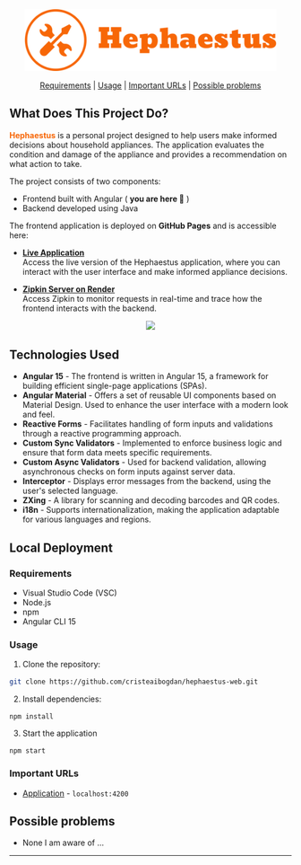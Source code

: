 <div align="center">
   <img width="450" src="src\assets\logos\hephaestus-logo.png" >
</div>

<div align="center">

   [Requirements](#requirements) | 
   [Usage](#usage) | 
   [Important URLs](#important-urls) |
   [Possible problems](#possible-problems)

</div>

## What Does This Project Do?
<span style="color: #F76707; font-weight: bold;">Hephaestus</span> is a personal project designed to help users make informed decisions about household appliances. The application evaluates the condition and damage of the appliance and provides a recommendation on what action to take. 

The project consists of two components:
 - Frontend built with Angular ( **you are here 📍** )
 - Backend developed using Java

The frontend application is deployed on **GitHub Pages** and is accessible here:

- **[Live Application](https://cristeaibogdan.github.io/hephaestus-web/)**  
  Access the live version of the Hephaestus application, where you can interact with the user interface and make informed appliance decisions.

- **[Zipkin Server on Render](https://zipkin-f3xe.onrender.com/zipkin/)**  
  Access Zipkin to monitor requests in real-time and trace how the frontend interacts with the backend.

<div align="center">
   <img src="src\assets\images\Application.gif" >
</div>

## Technologies Used
* **Angular 15** - The frontend is written in Angular 15, a framework for building efficient single-page applications (SPAs).
* **Angular Material** - Offers a set of reusable UI components based on Material Design. Used to enhance the user interface with a modern look and feel.
* **Reactive Forms** - Facilitates handling of form inputs and validations through a reactive programming approach.
* **Custom Sync Validators** - Implemented to enforce business logic and ensure that form data meets specific requirements.
* **Custom Async Validators** - Used for backend validation, allowing asynchronous checks on form inputs against server data.
* **Interceptor** - Displays error messages from the backend, using the user's selected language.
* **ZXing** - A library for scanning and decoding barcodes and QR codes.
* **i18n** - Supports internationalization, making the application adaptable for various languages and regions.

## Local Deployment

### Requirements
* Visual Studio Code (VSC)
* Node.js
* npm
* Angular CLI 15

### Usage
1. Clone the repository:
```bash
git clone https://github.com/cristeaibogdan/hephaestus-web.git
```
2. Install dependencies:
```
npm install
```
3. Start the application
```
npm start
```

### Important URLs
- [Application](http://localhost:4200) - `localhost:4200`

## Possible problems
* None I am aware of ...

***
